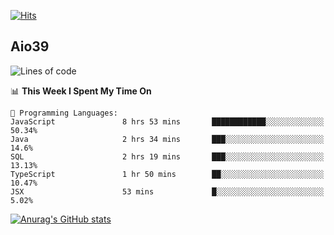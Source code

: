 [![Hits](https://hits.seeyoufarm.com/api/count/incr/badge.svg?url=https%3A%2F%2Fgithub.com%2Faio39&count_bg=%2339C5BB&title_bg=%23555555&icon=&icon_color=%23E7E7E7&title=hits&edge_flat=false)](https://hits.seeyoufarm.com)

## Aio39

<!--START_SECTION:waka-->
![Lines of code](https://img.shields.io/badge/From%20Hello%20World%20I%27ve%20Written-326288%20lines%20of%20code-blue)

📊 **This Week I Spent My Time On** 

```text
💬 Programming Languages: 
JavaScript               8 hrs 53 mins       ████████████░░░░░░░░░░░░░   50.34% 
Java                     2 hrs 34 mins       ███░░░░░░░░░░░░░░░░░░░░░░   14.6% 
SQL                      2 hrs 19 mins       ███░░░░░░░░░░░░░░░░░░░░░░   13.13% 
TypeScript               1 hr 50 mins        ██░░░░░░░░░░░░░░░░░░░░░░░   10.47% 
JSX                      53 mins             █░░░░░░░░░░░░░░░░░░░░░░░░   5.02%

```


<!--END_SECTION:waka-->
[![Anurag's GitHub stats](https://github-readme-stats.vercel.app/api?username=aio39)](https://github.com/anuraghazra/github-readme-stats)

<!--
**aio39/aio39** is a ✨ _special_ ✨ repository because its `README.md` (this file) appears on your GitHub profile.

Here are some ideas to get you started:

- 🔭 I’m currently working on ...
- 🌱 I’m currently learning ...
- 👯 I’m looking to collaborate on ...
- 🤔 I’m looking for help with ...
- 💬 Ask me about ...
- 📫 How to reach me: ...
- 😄 Pronouns: ...
- ⚡ Fun fact: ...
-->
